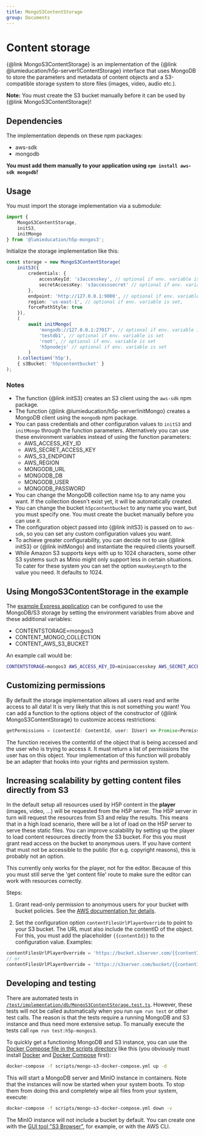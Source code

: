 ```yaml
---
title: MongoS3ContentStorage
group: Documents
---
```


# Content storage

{@link MongoS3ContentStorage} is an implementation of the {@link
@lumieducation/h5p-server!IContentStorage} interface that uses MongoDB to store
the parameters and metadata of content objects and a S3-compatible storage
system to store files (images, video, audio etc.).

**Note:** You must create the S3 bucket manually before it can be used by {@link
MongoS3ContentStorage}!

## Dependencies

The implementation depends on these npm packages:

- aws-sdk
- mongodb

**You must add them manually to your application using `npm install aws-sdk
mongodb`!**

## Usage

You must import the storage implementation via a submodule:

```typescript
import {
    MongoS3ContentStorage,
    initS3,
    initMongo
} from '@lumieducation/h5p-mongos3';
```

Initialize the storage implementation like this:

```typescript
const storage = new MongoS3ContentStorage(
    initS3({
        credentials: {
            accessKeyId: 's3accesskey', // optional if env. variable is set
            secretAccessKey: 's3accesssecret' // optional if env. variable is set
        },
        endpoint: 'http://127.0.0.1:9000', // optional if env. variable is set
        region: 'us-east-1', // optional if env. variable is set,
        forcePathStyle: true
    }),
    (
        await initMongo(
            'mongodb://127.0.0.1:27017', // optional if env. variable is set
            'testdb1', // optional if env. variable is set
            'root', // optional if env. variable is set
            'h5pnodejs' // optional if env. variable is set
        )
    ).collection('h5p'),
    { s3Bucket: 'h5pcontentbucket' }
);
```

### Notes

- The function {@link initS3} creates an S3 client using the `aws-sdk` npm
  package.
- The function {@link @lumieducation/h5p-server!initMongo} creates a MongoDB
  client using the `mongodb` npm package.
- You can pass credentials and other configuration values to `initS3` and
  `initMongo` through the function parameters. Alternatively you can use these
  environment variables instead of using the function parameters:
    - AWS_ACCESS_KEY_ID
    - AWS_SECRET_ACCESS_KEY
    - AWS_S3_ENDPOINT
    - AWS_REGION
    - MONGODB_URL
    - MONGODB_DB
    - MONGODB_USER
    - MONGODB_PASSWORD
- You can change the MongoDB collection name `h5p` to any name you want. If the
  collection doesn't exist yet, it will be automatically created.
- You can change the bucket `h5pcontentbucket` to any name you want, but you
  must specify one. You must create the bucket manually before you can use it.
- The configuration object passed into {@link initS3} is passed on to `aws-sdk`,
  so you can set any custom configuration values you want.
- To achieve greater configurability, you can decide not to use {@link initS3}
  or {@link initMongo} and instantiate the required clients yourself.
- While Amazon S3 supports keys with up to 1024 characters, some other S3
  systems such as Minio might only support less in certain situations. To cater
  for these system you can set the option `maxKeyLength` to the value you need.
  It defaults to 1024.

## Using MongoS3ContentStorage in the example

The [example Express application](https://github.com/Lumieducation/H5P-Nodejs-library/blob/release/packages/h5p-examples/src/express.ts) can be
configured to use the MongoDB/S3 storage by setting the environment variables
from above and these additional variables:

- CONTENTSTORAGE=mongos3
- CONTENT_MONGO_COLLECTION
- CONTENT_AWS_S3_BUCKET

An example call would be:

```bash
CONTENTSTORAGE=mongos3 AWS_ACCESS_KEY_ID=minioaccesskey AWS_SECRET_ACCESS_KEY=miniosecret AWS_S3_ENDPOINT="http://127.0.0.1:9000" MONGODB_URL="mongodb://127.0.0.1:27017" MONGODB_DB=testdb1 MONGODB_USER=root MONGODB_PASSWORD=h5pnodejs CONTENT_AWS_S3_BUCKET=testbucket1 CONTENT_MONGO_COLLECTION=h5p npm start
```

## Customizing permissions

By default the storage implementation allows all users read and write access to
all data! It is very likely that this is not something you want! You can add a
function to the options object of the constructor of {@link
MongoS3ContentStorage} to customize access restrictions:

```typescript
getPermissions = (contentId: ContentId, user: IUser) => Promise<Permission[]>;
```

The function receives the contentId of the object that is being accessed and the
user who is trying to access it. It must return a list of permissions the user
has on this object. Your implementation of this function will probably be an
adapter that hooks into your rights and permission system.

## Increasing scalability by getting content files directly from S3

In the default setup all resources used by H5P content in the **player**
(images, video, ...) will be requested from the H5P server. The H5P server in
turn will request the resources from S3 and relay the results. This means that
in a high load scenario, there will be a lot of load on the H5P server to serve
these static files. You can improve scalability by setting up the player to load
content resources directly from the S3 bucket. For this you must grant read
access on the bucket to anonymous users. If you have content that must not be
accessible to the public (for e.g. copyright reasons), this is probably not an
option.

This currently only works for the player, not for the editor. Because of this
you must still serve the 'get content file' route to make sure the editor can
work with resources correctly.

Steps:

1. Grant read-only permission to anonymous users for your bucket with bucket
   policies. See the [AWS documentation for
   details](https://docs.aws.amazon.com/AmazonS3/latest/dev/example-bucket-policies.html#example-bucket-policies-use-case-2).

2. Set the configuration option `contentFilesUrlPlayerOverride` to point to your
   S3 bucket. The URL must also include the contentID of the object. For this,
   you must add the placeholder `{{contentId}}` to the configuration value.
   Examples:

```typescript
contentFilesUrlPlayerOverride = 'https://bucket.s3server.com/{{contentId}}';
// or
contentFilesUrlPlayerOverride = 'https://s3server.com/bucket/{{contentId}}';
```

## Developing and testing

There are automated tests in
[`/test/implementation/db/MongoS3ContentStorage.test.ts`](https://github.com/Lumieducation/H5P-Nodejs-library/blob/release/packages/h5p-mongos3/test/MongoS3ContentStorage.test.ts).
However, these tests will not be called automatically when you run `npm run
test` or other test calls. The reason is that the tests require a running
MongoDB and S3 instance and thus need more extensive setup. To manually execute
the tests call `npm run test:h5p-mongos3`.

To quickly get a functioning MongoDB and S3 instance, you can use the [Docker
Compose file in the scripts directory](/scripts/mongo-s3-docker-compose.yml)
like this (you obviously must install
[Docker](https://docs.docker.com/engine/install/) and [Docker
Compose](https://docs.docker.com/compose/install/) first):

```bash
docker-compose -f scripts/mongo-s3-docker-compose.yml up -d
```

This will start a MongoDB server and MinIO instance in containers. Note that the
instances will now be started when your system boots. To stop them from doing
this and completely wipe all files from your system, execute:

```bash
docker-compose -f scripts/mongo-s3-docker-compose.yml down -v
```

The MinIO instance will not include a bucket by default. You can create one with
the [GUI tool "S3 Browser"](https://s3browser.com/), for example, or with the
AWS CLI.
